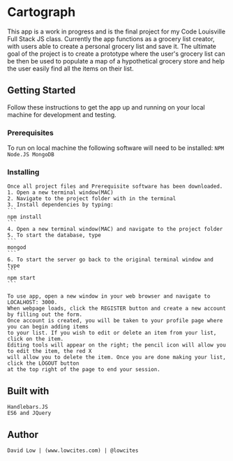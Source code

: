 # Cartograph

This app is a work in progress and is the final project for my Code Louisville Full Stack JS
class. Currently the app functions as a grocery list creator, with users able to create a personal
grocery list and save it. The ultimate goal of the project is to create a prototype where the
user's grocery list can be then be used to populate a map of a hypothetical grocery store and 
help the user easily find all the items on their list.

## Getting Started

Follow these instructions to get the app up and running on your local machine for development and testing.

### Prerequisites

To run on local machine the following software will need to be installed:
	```
	NPM
	Node.JS
	MongoDB
	```

### Installing
	Once all project files and Prerequisite software has been downloaded.
	1. Open a new terminal window(MAC)
	2. Navigate to the project folder with in the terminal
	3. Install dependencies by typing: 
	```
	npm install 
	```
	4. Open a new terminal window(MAC) and navigate to the project folder
	5. To start the database, type
	```
	mongod
	```
	6. To start the server go back to the original terminal window and type 
	```
	npm start
	```

	To use app, open a new window in your web browser and navigate to LOCALHOST: 3000.
	When webpage loads, click the REGISTER button and create a new account by filling out the form.
	Once account is created, you will be taken to your profile page where you can begin adding items
	to your list. If you wish to edit or delete an item from your list, click on the item. 
	Editing tools will appear on the right; the pencil icon will allow you to edit the item, the red X
	will allow you to delete the item. Once you are done making your list, click the LOGOUT button
	at the top right of the page to end your session.

## Built with
	Handlebars.JS
	ES6 and JQuery

## Author
	David Low | (www.lowcites.com) | @lowcites